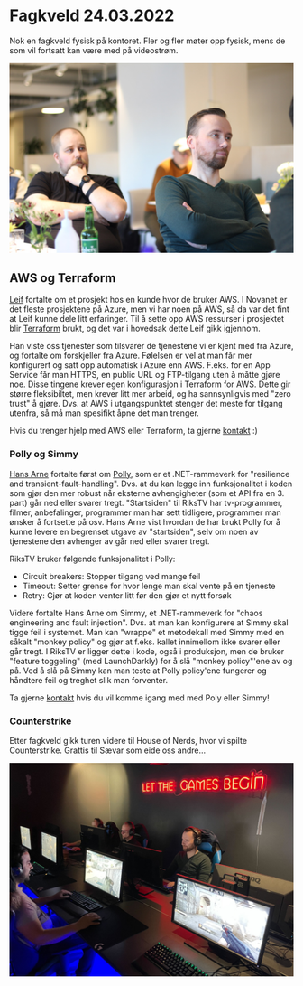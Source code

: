# Fagkveld 24.03.2022

Nok en fagkveld fysisk på kontoret. Fler og fler møter opp fysisk, mens de som vil fortsatt kan være med på videostrøm.

![Fagkveld på kontoret](https://github.com/novanet/fagkvelder/blob/master/docs/20220324/content/kontoret.jpg)

## AWS og Terraform

[Leif](https://novanet.no/menneskene/leif-larsen) fortalte om et prosjekt hos en kunde hvor de bruker AWS. I Novanet er det fleste prosjektene på Azure, men vi har noen på AWS, så da var det fint at Leif kunne dele litt erfaringer. Til å sette opp AWS ressurser i prosjektet blir [Terraform](https://www.terraform.io/) brukt, og det var i hovedsak dette Leif gikk igjennom.

Han viste oss tjenester som tilsvarer de tjenestene vi er kjent med fra Azure, og fortalte om forskjeller fra Azure. Følelsen er vel at man får mer konfigurert og satt opp automatisk i Azure enn AWS. F.eks. for en App Service får man HTTPS, en public URL og FTP-tilgang uten å måtte gjøre noe. Disse tingene krever egen konfigurasjon i Terraform for AWS. Dette gir større fleksibiltet, men krever litt mer arbeid, og ha sannsynligvis med "zero trust" å gjøre. Dvs. at AWS i utgangspunktet stenger det meste for tilgang utenfra, så må man spesifikt åpne det man trenger.

Hvis du trenger hjelp med AWS eller Terraform, ta gjerne [kontakt](mailto:cto@novanet.no) :)

### Polly og Simmy

[Hans Arne](https://novanet.no/menneskene/hans-arne-vartdal) fortalte først om [Polly](https://github.com/App-vNext/Polly), som er et .NET-rammeverk for "resilience and transient-fault-handling". Dvs. at du kan legge inn funksjonalitet i koden som gjør den mer robust når eksterne avhengigheter (som et API fra en 3. part) går ned eller svarer tregt. "Startsiden" til RiksTV har tv-programmer, filmer, anbefalinger, programmer man har sett tidligere, programmer man ønsker å fortsette på osv. Hans Arne vist hvordan de har brukt Polly for å kunne levere en begrenset utgave av "startsiden", selv om noen av tjenestene den avhenger av går ned eller svarer tregt.

RiksTV bruker følgende funksjonalitet i Polly:

- Circuit breakers: Stopper tilgang ved mange feil
- Timeout: Setter grense for hvor lenge man skal vente på en tjeneste
- Retry: Gjør at koden venter litt før den gjør et nytt forsøk

Videre fortalte Hans Arne om Simmy, et .NET-rammeverk for "chaos engineering and fault injection". Dvs. at man kan konfigurere at Simmy skal tigge feil i systemet. Man kan "wrappe" et metodekall med Simmy med en såkalt "monkey policy" og gjør at f.eks. kallet innimellom ikke svarer eller går tregt. I RiksTV er ligger dette i kode, også i produksjon, men de bruker "feature toggeling" (med LaunchDarkly) for å slå "monkey policy"'ene av og på. Ved å slå på Simmy kan man teste at Polly policy'ene fungerer og håndtere feil og treghet slik man forventer.

Ta gjerne [kontakt](mailto:cto@novanet.no) hvis du vil komme igang med med Poly eller Simmy!

### Counterstrike

Etter fagkveld gikk turen videre til House of Nerds, hvor vi spilte Counterstrike. Grattis til Sævar som eide oss andre...

![Counterstrike spilling](https://github.com/novanet/fagkvelder/blob/master/docs/20220324/content/houseofnerds.jpg)
